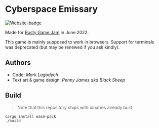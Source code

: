 # Cyberspace Emissary

[![Website-badge](https://img.shields.io/badge/Play-online-blue)](https://marklagodych.github.io/CyberspaceEmissary)

Made for [Rusty Game Jam](https://itch.io/jam/rusty-jam-2) in June 2022.

This game is mainly supposed to work in browsers. Support for terminals was deprecated (but may be renewed if you ask kindly).

## Authors

* Code: *Mark Lagodych*
* Text art & game design: *Penny James aka Black Sheep*

## Build

> Note that this repository ships with binaries already built

```sh
cargo install wasm-pack
./build
```